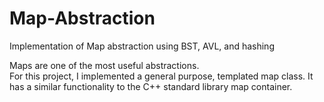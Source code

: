 # Map-Abstraction
Implementation of Map abstraction using BST, AVL, and hashing

Maps are one of the most useful abstractions.  
For this project, I implemented a general purpose, templated map class.  It has a similar functionality to the C++ standard library map container.  
